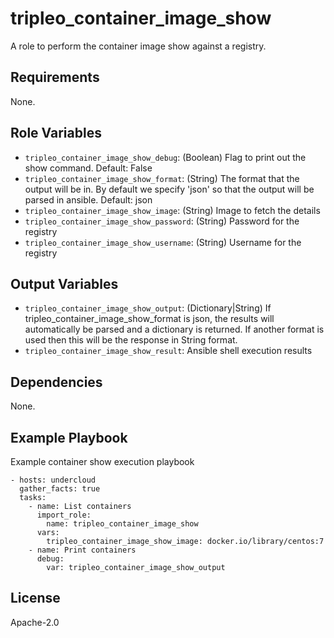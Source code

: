 tripleo_container_image_show
============================

A role to perform the container image show against a registry.

Requirements
------------

None.

Role Variables
--------------

* `tripleo_container_image_show_debug`: (Boolean) Flag to print out the show command. Default: False
* `tripleo_container_image_show_format`: (String) The format that the output will be in. By default we specify 'json' so that the output will be parsed in ansible. Default: json
* `tripleo_container_image_show_image`: (String) Image to fetch the details
* `tripleo_container_image_show_password`: (String) Password for the registry
* `tripleo_container_image_show_username`: (String) Username for the registry

Output Variables
----------------

* `tripleo_container_image_show_output`: (Dictionary|String) If tripleo_container_image_show_format is json, the results will automatically be parsed and a dictionary is returned. If another format is used then this will be the response in String format.
* `tripleo_container_image_show_result`: Ansible shell execution results

Dependencies
------------

None.

Example Playbook
----------------

Example container show execution playbook

    - hosts: undercloud
      gather_facts: true
      tasks:
        - name: List containers
          import_role:
            name: tripleo_container_image_show
          vars:
            tripleo_container_image_show_image: docker.io/library/centos:7
        - name: Print containers
          debug:
            var: tripleo_container_image_show_output

License
-------

Apache-2.0
